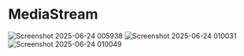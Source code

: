 # MediaStream
![Screenshot 2025-06-24 005938](https://github.com/user-attachments/assets/3c0296e7-b34e-4569-864f-1a2ecce467ba)
![Screenshot 2025-06-24 010031](https://github.com/user-attachments/assets/bca12922-55ca-4699-868d-16472005cdaa)
![Screenshot 2025-06-24 010049](https://github.com/user-attachments/assets/0ca3d484-8984-454b-88dd-f618fa64d1a9)

